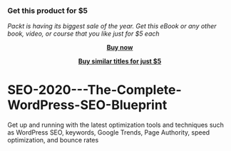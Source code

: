 
### Get this product for $5

<i>Packt is having its biggest sale of the year. Get this eBook or any other book, video, or course that you like just for $5 each</i>


<b><p align='center'>[Buy now](https://packt.link/9781800565838)</p></b>


<b><p align='center'>[Buy similar titles for just $5](https://subscription.packtpub.com/search)</p></b>


# SEO-2020---The-Complete-WordPress-SEO-Blueprint
Get up and running with the latest optimization tools and techniques such as WordPress SEO, keywords, Google Trends, Page Authority, speed optimization, and bounce rates
